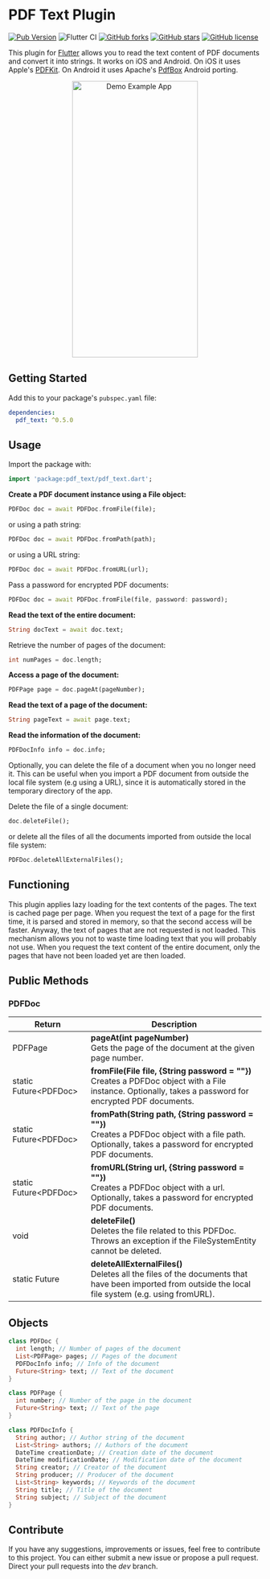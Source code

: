# PDF Text Plugin

[![Pub Version](https://img.shields.io/pub/v/pdf_text)](https://pub.dev/packages/pdf_text)
![Flutter CI](https://github.com/AlessioLuciani/flutter-pdf-text/workflows/Flutter%20CI/badge.svg?branch=master)
[![GitHub forks](https://img.shields.io/github/forks/AlessioLuciani/flutter-pdf-text)](https://github.com/AlessioLuciani/flutter-pdf-text/network)
[![GitHub stars](https://img.shields.io/github/stars/AlessioLuciani/flutter-pdf-text)](https://github.com/AlessioLuciani/flutter-pdf-text/stargazers)
[![GitHub license](https://img.shields.io/github/license/AlessioLuciani/flutter-pdf-text)](https://github.com/AlessioLuciani/flutter-pdf-text/blob/master/LICENSE)

This plugin for [Flutter](https://flutter.dev) allows you to read the text content of PDF documents
and convert it into strings. It works on iOS and Android. On iOS it uses
Apple's [PDFKit](https://developer.apple.com/documentation/pdfkit). On Android it uses
Apache's [PdfBox](https://github.com/TomRoush/PdfBox-Android) Android porting.

<p align="center">
  <img src="https://raw.githubusercontent.com/AlessioLuciani/flutter-pdf-text/master/example/flutter-pdf-text.gif" alt="Demo Example App" style="margin:auto"  width="250"  height="550">
</p>

## Getting Started

Add this to your package's `pubspec.yaml` file:

```yaml
dependencies:
  pdf_text: ^0.5.0
```

## Usage

Import the package with:

```dart
import 'package:pdf_text/pdf_text.dart';
```

**Create a PDF document instance using a File object:**

```dart
PDFDoc doc = await PDFDoc.fromFile(file);
```

or using a path string:

```dart
PDFDoc doc = await PDFDoc.fromPath(path);
```

or using a URL string:

```dart
PDFDoc doc = await PDFDoc.fromURL(url);
```

Pass a password for encrypted PDF documents:

```dart
PDFDoc doc = await PDFDoc.fromFile(file, password: password);
```

**Read the text of the entire document:**

```dart
String docText = await doc.text;
```

Retrieve the number of pages of the document:

```dart
int numPages = doc.length;
```

**Access a page of the document:**

```dart
PDFPage page = doc.pageAt(pageNumber);
```

**Read the text of a page of the document:**

```dart
String pageText = await page.text;
```

**Read the information of the document:**

```dart
PDFDocInfo info = doc.info;
```

Optionally, you can delete the file of a document when you no longer need it.
This can be useful when you import a PDF document from outside the local
file system (e.g using a URL), since it is automatically stored in the temporary
directory of the app.

Delete the file of a single document:

```dart
doc.deleteFile();
```

or delete all the files of all the documents imported from outside the local
file system:

```dart
PDFDoc.deleteAllExternalFiles();
```

## Functioning

This plugin applies lazy loading for the text contents of the pages. The text is cached page per
page. When you request the text of a page for the first time, it is parsed and stored in memory, so
that the second access will be faster. Anyway, the text of pages that are not requested is not
loaded. This mechanism
allows you not to waste time loading text that you will probably not use. When you request the text
content of the entire document, only the pages that have not been loaded yet are then loaded.

## Public Methods

### PDFDoc

| Return                 | Description                                                                                                                                                  |
|------------------------|--------------------------------------------------------------------------------------------------------------------------------------------------------------|
| PDFPage                | **pageAt(int pageNumber)** <br> Gets the page of the document at the given page number.                                                                      |
| static Future\<PDFDoc> | **fromFile(File file, {String password = ""})** <br> Creates a PDFDoc object with a File instance. Optionally, takes a password for encrypted PDF documents. |
| static Future\<PDFDoc> | **fromPath(String path, {String password = ""})** <br> Creates a PDFDoc object with a file path. Optionally, takes a password for encrypted PDF documents.   |
| static Future\<PDFDoc> | **fromURL(String url, {String password = ""})** <br> Creates a PDFDoc object with a url. Optionally, takes a password for encrypted PDF documents.           |
| void                   | **deleteFile()** <br> Deletes the file related to this PDFDoc.<br>Throws an exception if the FileSystemEntity cannot be deleted.                             |
| static Future          | **deleteAllExternalFiles()** <br> Deletes all the files of the documents that have been imported from outside the local file system (e.g. using fromURL).    |

## Objects

```dart
class PDFDoc {
  int length; // Number of pages of the document
  List<PDFPage> pages; // Pages of the document
  PDFDocInfo info; // Info of the document
  Future<String> text; // Text of the document
}

class PDFPage {
  int number; // Number of the page in the document
  Future<String> text; // Text of the page
}

class PDFDocInfo {
  String author; // Author string of the document
  List<String> authors; // Authors of the document
  DateTime creationDate; // Creation date of the document
  DateTime modificationDate; // Modification date of the document
  String creator; // Creator of the document
  String producer; // Producer of the document
  List<String> keywords; // Keywords of the document
  String title; // Title of the document
  String subject; // Subject of the document
}
```

## Contribute

If you have any suggestions, improvements or issues, feel free to contribute to this project.
You can either submit a new issue or propose a pull request. Direct your pull requests into the
*dev* branch.
